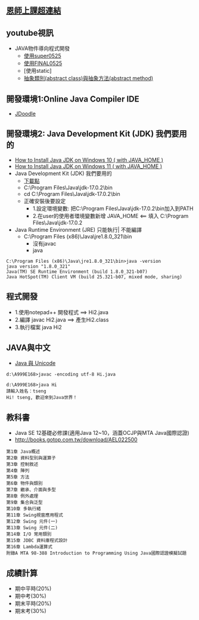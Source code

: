 ## [恩師上課超連結](https://github.com/MyDearGreatTeacher/2022_1_courses)

## youtube視訊

- JAVA物件導向程式開發
  - [使用super0525](https://youtu.be/FKRUzSzGjTA)
  - [使用FINAL0525](https://youtu.be/HAWU-v5I1KI)
  - [使用static]
  - [抽象類別(abstract class)與抽象方法(abstract method)](https://youtu.be/D7tsHcjlXJI)


## 開發環境1:Online Java Compiler IDE

- [JDoodle](https://www.jdoodle.com/online-java-compiler/)

## 開發環境2: Java Development Kit (JDK) 我們要用的
- [How to Install Java JDK on Windows 10 ( with JAVA_HOME )](https://www.youtube.com/watch?v=IJ-PJbvJBGs&ab_channel=ProgrammingKnowledge)
- [How to Install Java JDK on Windows 11 ( with JAVA_HOME )](https://www.youtube.com/watch?v=VTzzmqNwGzM&ab_channel=ProgrammingKnowledge)
- Java Development Kit (JDK) 我們要用的
  - [下載點](https://www.java.com/en/download/help/develop.html)
  - C:\Program Files\Java\jdk-17.0.2\bin
  - cd C:\Program Files\Java\jdk-17.0.2\bin
  - 正確安裝後要設定
    - 1.設定環境變數: 把C:\Program Files\Java\jdk-17.0.2\bin加入到PATH
    - 2.在user的使用者環境變數新增 JAVA_HOME  <== 填入  C:\Program Files\Java\jdk-17.0.2
- Java Runtime Environment (JRE) 只能執行| 不能編譯
  - C:\Program Files (x86)\Java\jre1.8.0_321\bin
    - 沒有javac
    - java
```
C:\Program Files (x86)\Java\jre1.8.0_321\bin>java -version
java version "1.8.0_321"
Java(TM) SE Runtime Environment (build 1.8.0_321-b07)
Java HotSpot(TM) Client VM (build 25.321-b07, mixed mode, sharing)
```
## 程式開發
- 1.使用notepad++ 開發程式 ==> Hi2.java
- 2.編譯  javac Hi2.java  ==> 產生Hi2.class
- 3.執行檔案  java Hi2


## JAVA與中文

- [Java 與 Unicode](https://ithelp.ithome.com.tw/articles/10082051)

```
d:\A999E168>javac -encoding utf-8 Hi.java

d:\A999E168>java Hi
請輸入姓名：tseng
Hi! tseng, 歡迎來到Java世界！
```
## 教科書

- Java SE 12基礎必修課(適用Java 12~10，涵蓋OCJP與MTA Java國際認證)
- http://books.gotop.com.tw/download/AEL022500

```
第1章 Java概述
第2章 資料型別與運算子
第3章 控制敘述
第4章 陣列
第5章 方法
第6章 物件與類別
第7章 繼承、介面與多型
第8章 例外處理
第9章 集合與泛型
第10章 多執行緒
第11章 Swing視窗應用程式
第12章 Swing 元件(一)
第13章 Swing 元件(二)
第14章 I/O 常用類別
第15章 JDBC 資料庫程式設計
第16章 Lambda運算式
附錄A MTA 98-388 Introduction to Programming Using Java國際認證模擬試題
```

## 成績計算

- 期中平時(20%)
- 期中考(30%)
- 期末平時(20%)
- 期末考(30%)

